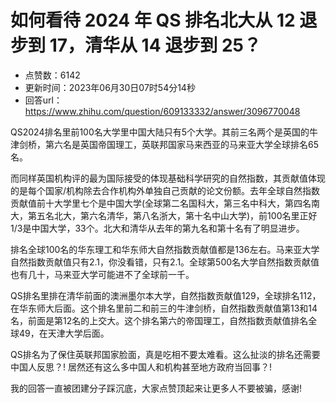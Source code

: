 # 如何看待 2024 年 QS 排名北大从 12 退步到 17，清华从 14 退步到 25？
- 点赞数：6142
- 更新时间：2023年06月30日07时54分14秒
- 回答url：https://www.zhihu.com/question/609133332/answer/3096770048
<body>
 <p data-pid="U5vF2gA5">QS2024排名里前100名大学里中国大陆只有5个大学。其前三名两个是英国的牛津剑桥，第六名是英国帝国理工，英联邦国家马来西亚的马来亚大学全球排名65名。</p>
 <p data-pid="8NCmsO-b">而同样英国机构评的最为国际接受的体现基础科学研究的自然指数，其贡献值体现的是每个国家/机构除去合作机构外单独自己贡献的论文份额。去年全球自然指数贡献值前十大学里七个是中国大学(全球第二名国科大，第三名中科大，第四名南大，第五名北大，第六名清华，第八名浙大，第十名中山大学)，前100名里正好1/3是中国大学，33个。北大和清华从去年的第九名和第十名有了明显进步。</p>
 <p data-pid="th3__KTZ">排名全球100名的华东理工和华东师大自然指数贡献值都是136左右。马来亚大学自然指数贡献值只有2.1，你没看错，只有2.1。全球第500名大学自然指数贡献值也有几十，马来亚大学可能进不了全球前一千。</p>
 <p data-pid="Zp0IF5Sw">QS排名里排在清华前面的澳洲墨尔本大学，自然指数贡献值129，全球排名112，在华东师大后面。这个排名里前二和前三的牛津剑桥，自然指数贡献值第13和14名，前面是第12名的上交大。这个排名第六的帝国理工，自然指数贡献值排名全球49，在天津大学后面。</p>
 <p data-pid="Sj3ZJOSB">QS排名为了保住英联邦国家脸面，真是吃相不要太难看。这么扯淡的排名还需要中国人反思？! 居然还有这么多中国人和机构甚至地方政府当回事？!</p>
 <p data-pid="OsRckRpl">我的回答一直被团建分子踩沉底，大家点赞顶起来让更多人不要被骗，感谢!</p>
</body>